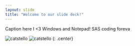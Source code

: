```yaml
---
layout: slide
title: "Welcome to our slide deck!"
---
```


Caption here
I <3 Windows and Notepad! SAS coding foreva

![catstello](https://octodex.github.com/images/catstello.png)
![catstello](https://cdn.appstorm.net/windows.appstorm.net/files/2011/11/winXP1.jpg)
{: .center}
